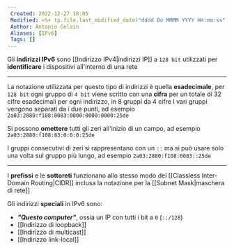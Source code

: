 ```yaml
---
 Created: 2022-12-27 18:05
 Modified: <%+ tp.file.last_modified_date("dddd Do MMMM YYYY HH:mm:ss") %>
 Author: Antonio Gelain
 Aliases: [IPv6]
 Tags: []
---
```


Gli **indirizzi IPv6** sono [[Indirizzo IPv4|indirizzi IP]] a `128 bit` utilizzati per **identificare** i dispositivi all'interno di una rete

---

La notazione utilizzata per questo tipo di indirizzi è quella **esadecimale**, per `128 bit` ogni gruppo di `4 bit` viene scritto con una **cifra** per un totale di 32 cifre esadecimali per ogni indirizzo, in 8 gruppi da 4 cifre
I vari gruppi vengono separati da i due punti, ad esempio `2a03:2880:f108:0083:0000:0000:0000:25de`

Si possono **omettere** tutti gli zeri all'inizio di un campo, ad esempio `2a03:2880:f108:83:0:0:0:25de`

I gruppi consecutivi di zeri si rappresentano con un `::` ma si può usare solo una volta sul gruppo più lungo, ad esempio `2a03:2880:f108:0083::25de`

---

I **prefissi** e le **sottoreti** funzionano allo stesso modo del [[Classless Inter-Domain Routing|CIDR]] inclusa la notazione per la [[Subnet Mask|maschera di rete]]

Gli indirizzi **speciali** in IPv6 sono:
- ***"Questo computer"***, ossia un IP con tutti i bit a `0` (`::/128`)
- [[Indirizzo di loopback]]
- [[Indirizzo di multicast]]
- [[Indirizzo link-local]]